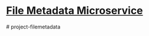 # [File Metadata Microservice](https://www.freecodecamp.org/learn/apis-and-microservices/apis-and-microservices-projects/file-metadata-microservice)
#   p r o j e c t - f i l e m e t a d a t a  
 